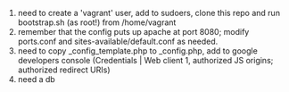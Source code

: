 1. need to create a 'vagrant' user, add to sudoers, clone this repo and run bootstrap.sh (as root!) from /home/vagrant
2. remember that the config puts up apache at port 8080; modify ports.conf and sites-available/default.conf as needed.
3. need to copy _config_template.php to _config.php, add to google developers console (Credentials | Web client 1, authorized JS origins; authorized redirect URIs)
4. need a db
